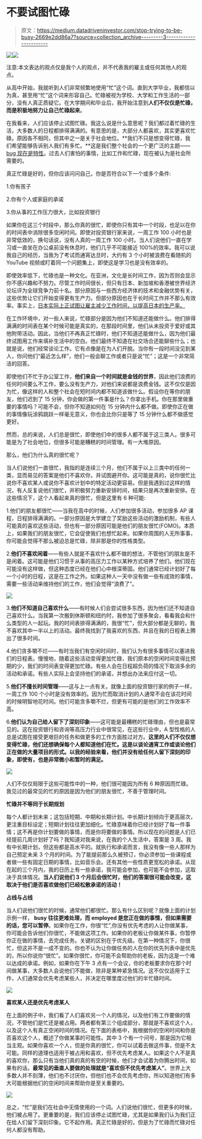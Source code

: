 # 不要试图忙碌

> 原文：<https://medium.datadriveninvestor.com/stop-trying-to-be-busy-2669e2dd86a7?source=collection_archive---------3----------------------->

[![](img/704ba5c6460740563cd3f796bbbc39c4.png)](http://www.track.datadriveninvestor.com/1B9E)![](img/ad504462571209f7bf4e87934fa3c6d4.png)

注意:本文表达的观点仅是我个人的观点，并不代表我的雇主或任何其他人的观点。

从高中开始，我就听到人们非常频繁地使用“忙”这个词。直到大学毕业，我都信以为真，甚至用“忙”这个词来形容自己。忙碌被视为学校、大学和工作生活的一部分，没有人真正质疑它。在大学期间和毕业后，我开始注意到**人们不仅仅是忙碌，而是积极地努力让自己忙碌起来**。

在我看来，人们应该停止试图忙碌。我这么说是什么意思呢？我们都过着忙碌的生活，大多数人的日程都排得满满的。有意思的是，大部分人都喜欢，其实更喜欢忙碌。原因各不相同，但其中之一是关于社会地位。**我们不只是想变得忙碌，我们希望能够告诉别人我们有多忙。**这是我们整个社会的一个更广泛的主题——[bug 现在是特性](https://medium.com/datadriveninvestor/the-bug-is-now-the-feature-ec28c5e62b13)。过去人们害怕的事情，比如工作和忙碌，现在被认为是社会所需要的。

真正忙碌是好的，但你应该问问自己，你是否符合以下一个或多个条件:

1.你有孩子

2.你有个人或家庭的承诺

3.你从事的工作压力很大，比如投资银行

如果你在这三个时段中，那么你真的很忙，即使你只有其中一个时段，也足以在你的时间表中消除很多空闲时间。即使对投资银行家来说，一周工作 100 小时也是非常低效的，换句话说，没有人真的一周工作 100 小时。当人们说他们一直在学习或一直坐在办公桌前没有休息时，他们几乎不可能接近 100%的效率。我可以说我自己的经历，当我为了考试而通宵达旦时，大约有 3 个小时被浪费在看随机的 YouTube 视频或盯着同一个问题集上，即使这是学习也是没有效率的。

即使效率低下，忙碌也是一种文化。在亚洲，文化是长时间工作，因为否则会显示你不感兴趣和不努力。尽管工作时间很长，但只有日本、新加坡和香港被世界经济论坛评为全球竞争力前十名。部分原因与一些西方经济体的技术和金融优势有关，这些优势让它们开始变得更有生产力。但部分原因也在于长时间工作并不那么有效率。事实上，[日本实际上正试图让雇主减少工作时间，以提高日本的生产率。](https://www.cnbc.com/2018/06/01/japan-has-some-of-the-longest-working-hours-in-the-world-its-trying-to-change.html)

在工作环境中，对一些人来说，忙碌部分是因为他们不知道还能做什么。他们排得满满的时间表在某个时候可能是真实的，在那段时间里，他们从未投资于爱好或其他附带活动。因此，当他们不再真正忙碌时，他们不知道还能做什么，因为他们最终试图用工作来填补生活中的空白。他们最终不知道在社交场合还能聊些什么；也就是说，他们经常谈论工作。它有点像是在为人们开脱。当你有一段时间没见到某人，你问他们“最近怎么样”，他们一般会聊工作或者只是说“忙”；这是一个非常简洁的回答。

即使他们不忙于办公室工作，**他们来自一个时间就是金钱的世界**，因此他们浪费的任何时间要么不工作，要么没有生产力，对他们来说都是浪费金钱。这不仅仅是因为忙，像这样的人和整个社会在短时间内都不知道该做什么。假设你在等你的朋友，他们迟到了 15 分钟，你会做的第一件事是什么？你拿出手机。你在那里做重要的事情吗？可能不会，但你不知道如何在 15 分钟内什么都不做。即使你正在做的事情像玩涂鸦跳跃一样毫无意义，你也会比你只是等了 15 分钟什么都不做感觉更好。

然而，总的来说，人们总是很忙，即使他们中的很多人都不属于这三类人。很多可能是为了社会地位，但很多可能是糟糕的时间管理。有一大堆原因。

那么，他们为什么真的很忙呢？

当人们说他们一直很忙，我指的是连续三个月，他们不属于以上三类中的任何一类，显而易见的答案是他们不喜欢你，并试图避开你。这可能是真的，说你很忙比说你不喜欢某人或说你不喜欢计划中的特定活动更容易。但是我遇到过这样的情况，有人反复说他们很忙，并积极努力重新安排时间，结果只是再次重新安排。在这些情况下，这个人看起来真的很忙，但是这里有 6 种可能:

1.他们的朋友都很忙——当我在高中的时候，人们参加很多活动，参加很多 AP 课程，日程排得满满的。一部分原因是大学建立了奖励这些活动的激励机制，有些人可能真的喜欢这些活动，但也有一部分原因可能是他们的朋友很忙(FOMO)。本质上，如果我们的朋友很忙，它会促使我们也想忙起来。如果你周围的人无所事事，你可能会觉得不那么被迫总是忙碌，除非那是你的性格类型。

2.**他们不喜欢闲着**——有些人就是不喜欢什么都不做的想法，不管他们的朋友是不是闲着。这可能是他们习惯于从事的高压力工作以某种方式培养了他们。他们现在可能没有这样做，但这种态度已经在他们心中根深蒂固。他们通常已经计划好了每一个小时的日程，这是在工作之外。如果这种人一天中没有做一些有成效的事情，需要一些活动来维持他们的工作，他们会觉得“浪费了”。

![](img/19b5914091ec429c9a2ffd7afa724b8e.png)

3.**他们不知道自己喜欢什么**——有时候人们会尝试很多东西，因为他们还不知道自己喜欢什么。当我第一次搬到休斯顿和纽约时，我参加了很多聚会，看看我会和什么类型的人一起玩。我的时间表排得满满的，我很“忙”，但大部分都是无聊的，我不喜欢其中一半以上的活动。最终我找到了我喜欢的东西，并且在我的日程表上腾出了很多时间。

4.他们贪多嚼不烂——有时当我们有空闲时间时，我们认为有很多事情可以塞进我们的日程表。慢慢地，随着这些活动变得更加忙碌，我们原本的空闲时间变得比预期的少，我们的时间表变得更加忙碌。有些人会在日程超负荷的情况下取消多余的活动和承诺。有些人实际上会坚持他们的承诺，并想出办法来应付这一切。

5.**他们不擅长时间管理**——这与上一点有关。就像上面的投资银行家的例子一样，一周工作 100 个小时是没有效率的。因为忙而取消计划的人通常不会在该花时间的时候明智地花时间。他们可能贪多嚼不烂，但更有可能的是他们的工作效率不高。

6.**他们认为自己给人留下了深刻印象**——这可能是最糟糕的忙碌理由，但也是最常见的。这在投资银行和咨询等高压力行业中很常见，在这些行业中，A 型性格的人总是试图在接受更艰巨的任务和做更多的工作方面胜过对方。**这里的人们不仅仅想变得忙碌，他们还想确保每个人都知道他们在忙。这是以谈论通宵工作或谈论他们正在做的大量项目的形式。以我的经验来看，他们并没有给任何人留下深刻的印象，即使有，也是非常微小和暂时的满足。**

![](img/10c5a66a7dffa8f1b5ad86a6bc41efb3.png)

人们不仅仅局限于这些可能性中的一种，他们很可能因为所有 6 种原因而忙碌。我见过的最常见的忙的原因是因为他们的朋友很忙，不善于管理时间。

**忙碌并不等同于长期规划**

每个人都计划未来；这包括短期、中期和长期计划。中长期计划倾向于更高层次，更注重目标设定；短期计划往往更加细化。忙碌意味着你已经计划好了每一件事情；这不再是你计划要做的事情，而是你将要做的事情。所以现在的问题是人们已经提前几周计划好了吗？我知道对我来说，在我的个人生活中，答案是 3 周。我有中长期计划，但这些都是高水平的。就执行和承诺而言，我没有像一些人那样为自己预定未来 3 个月的时间。为了能提前那么久被预订，你必须参加一些课程或者做一些有固定日期的事情，比如音乐会。还有其他一些性质更宽松的承诺。从现在起的三个月内，我的日历上有一些承诺，我可能会参加，也可能不会参加，这取决于具体情况。**当人们说他们 3 个月后会很忙时，他们的答案很可能会改变，这取决于他们是否喜欢做他们已经松散承诺的活动！**

**占线与占线**

当人们说他们很忙的时候，通常他们都很忙。那么有什么区别呢？就像上面的计划示例一样， **busy 往往更难处理，而 employed 是您正在做的事情，但如果需要的话，您可以暂停**。如果你在工作，你很“忙”,你没有优先考虑的人让你做某事，你可能会告诉他们你很忙，不能做这项工作。如果你的老板让你做某件事，你暂停你正在做的事情，去完成任务。关键的区别在于优先级。在第一种情况下，你很忙，但这并不是一成不变的。你也不认为让你做任务的人在你的优先列表中是优先的，所以你说你“很忙”。如果你很忙，你可能不会帮助你的老板，因为这是一个难以达成的承诺。例如，如果你在下午 3 点有一个会议，你的老板要求你在那个时间做某事，大多数人会说他们不能做，除非是某种紧急情况。这不仅仅适用于工作，人们通常会优先考虑某些人，并决定在哪里度过他们的半忙碌时间。

![](img/631d582682f614f5ece205fafc9577f6.png)

**喜欢某人还是优先考虑某人**

在上面的例子中，我们看了人们喜欢另一个人的情况，以及他们有工作要做的情况，不管他们是忙还是被占用。两者都有第三个组成部分，那就是不喜欢这个人，以及这个人有真正空闲时间的情况。在下面的表格中，我根据你的空闲时间和你是否喜欢这个人，概述了你做某事的可能性。其中 3 个有一个问号，那是因为它相当主观。如果你喜欢一个人，但是你真的很忙，你可以试着去做这件事，但是不太可能。同样的道理也适用于被占用和喜欢，但不优先考虑某人。如果这个人不是真的喜欢你，那么只有当他们真的真的有空的时候，他们才会试着为你腾出时间，如果有的话。**最常见的垂直人要做的处理就是“喜欢但不优先考虑某人”**。世界上大多数人并不刻薄，他们也不讨厌你，但他们也不会优先考虑你，所以知道他们有多大可能根据他们的空闲时间来帮助你是至关重要的。

![](img/fe86c6bac6eae0c37934ff6ab0ec6197.png)

总之，“忙”是我们在社会中无情使用的一个词。人们说他们很忙，但更多的时候，他们被占用了。更重要的是，我们应该停止试图忙碌，尤其是如果我们认为我们正在给人们留下深刻印象。它不起作用。真正忙碌是好的，但是为了忙碌而忙碌对任何人都没有帮助。
